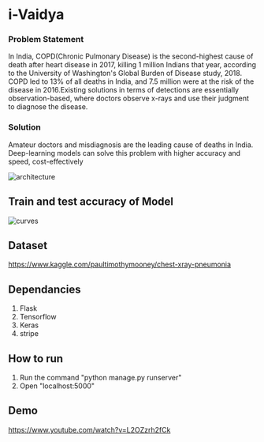 # i-Vaidya


### Problem Statement
In India, COPD(Chronic Pulmonary Disease) is the second-highest cause of death after heart disease in 2017, killing 1 million Indians that year, according to the University of Washington's Global Burden of Disease study, 2018. COPD led to 13% of all deaths in India, and 7.5 million were at the risk of the disease in 2016.Existing solutions in terms of detections are essentially observation-based, where doctors observe x-rays and use their judgment to diagnose the disease. 

### Solution
Amateur doctors and misdiagnosis are the leading cause of deaths in India. Deep-learning models can solve this problem with higher accuracy and speed, cost-effectively

![architecture](https://user-images.githubusercontent.com/30438352/65827811-c1cc6f00-e2b1-11e9-8588-ac8d47a476ea.png)


## Train and test accuracy of Model

![curves](https://user-images.githubusercontent.com/30438352/65827847-31425e80-e2b2-11e9-99cf-fb8a9bcfca83.png)

## Dataset
https://www.kaggle.com/paultimothymooney/chest-xray-pneumonia

## Dependancies
1) Flask
2) Tensorflow
3) Keras
4) stripe


## How to run

1) Run the command "python manage.py runserver"
2) Open "localhost:5000"

## Demo
https://www.youtube.com/watch?v=L2OZzrh2fCk
